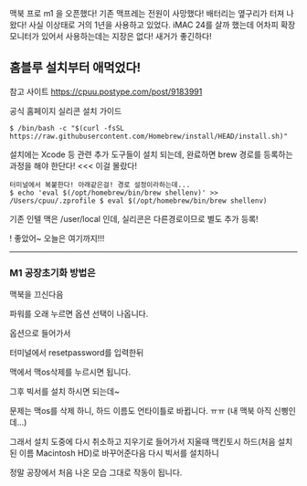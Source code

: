 맥북 프로 m1 을 오픈했다!
기존 맥프레는 전원이 사망했다! 배터리는 옆구리가 터져 나왔다! 사실 이상태로 거의 1년을 사용하고 있었다.
iMAC 24를 살까 했는데 어차피 확장모니터가 있어서 사용하는데는 지장은 없다! 새거가 좋긴하다!

## 홈블루 설치부터 애먹었다!
참고 사이트 https://cpuu.postype.com/post/9183991

공식 홈페이지 실리콘 설치 가이드

`$ /bin/bash -c "$(curl -fsSL https://raw.githubusercontent.com/Homebrew/install/HEAD/install.sh)"`

설치에는 Xcode 등 관련 추가 도구들이 설치 되는데, 완료하면 brew 경로를 등록하는 과정을 해야 한단다! <<< 이걸 몰랐다!
```
터미널에서 복붙한다! 아래같은걸! 경로 설정이라하는데... 
$ echo 'eval $(/opt/homebrew/bin/brew shellenv)' >> /Users/cpuu/.zprofile $ eval $(/opt/homebrew/bin/brew shellenv)
```
기존 인텔 맥은 /user/local 인데, 실리콘은 다른경로이므로 별도 추가 등록!

! 좋았어~ 오늘은 여기까지!!!
___


### M1 공장초기화 방법은 

맥북을 끄신다음

파워를 오래 누르면 옵션 선택이 나옵니다. 

 옵션으로 들어가서

터미널에서 resetpassword를 입력한뒤

맥에서 맥os삭제를 누르시면 됩니다.

그후 빅서를 설치 하시면 되는데~

문제는 맥os를 삭제 하니, 하드 이름도 언타이틀로 바뀝니다. ㅠㅠ (내 맥북 아직 신삥인데...)

그래서 설치 도중에 다시 취소하고 지우기로 들어가서 지울때 맥킨토시 하드(처음 설치된 이름 Macintosh HD)로 바꾸어준다음 다시 빅서를 설치하니

정말 공장에서 처음 나온 모습 그대로 작동이 됩니다.

